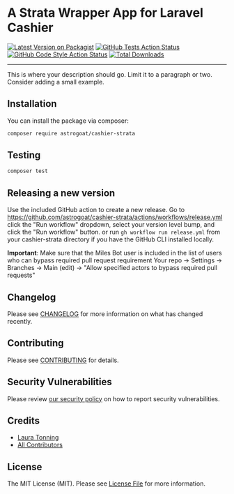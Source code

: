 # A Strata Wrapper App for Laravel Cashier

[![Latest Version on Packagist](https://img.shields.io/packagist/v/astrogoat/cashier-strata.svg?style=flat-square)](https://packagist.org/packages/astrogoat/cashier-strata)
[![GitHub Tests Action Status](https://img.shields.io/github/workflow/status/astrogoat/cashier-strata/run-tests?label=tests)](https://github.com/astrogoat/cashier-strata/actions?query=workflow%3Arun-tests+branch%3Amain)
[![GitHub Code Style Action Status](https://img.shields.io/github/workflow/status/astrogoat/cashier-strata/Check%20&%20fix%20styling?label=code%20style)](https://github.com/astrogoat/cashier-strata/actions?query=workflow%3A"Check+%26+fix+styling"+branch%3Amain)
[![Total Downloads](https://img.shields.io/packagist/dt/astrogoat/cashier-strata.svg?style=flat-square)](https://packagist.org/packages/astrogoat/cashier-strata)

---
This is where your description should go. Limit it to a paragraph or two. Consider adding a small example.

## Installation

You can install the package via composer:

```bash
composer require astrogoat/cashier-strata
```

## Testing

```bash
composer test
```

## Releasing a new version

Use the included GitHub action to create a new release.
Go to https://github.com/astrogoat/cashier-strata/actions/workflows/release.yml click the "Run workflow" dropdown, select your version level bump, and click the "Run workflow" button.
or run `gh workflow run release.yml` from your cashier-strata directory if you have the GitHub CLI installed locally.

**Important**: Make sure that the Miles Bot user is included in the list of users who can bypass required pull request requirement
Your repo -> Settings -> Branches -> Main (edit) -> "Allow specified actors to bypass required pull requests"


## Changelog

Please see [CHANGELOG](CHANGELOG.md) for more information on what has changed recently.


## Contributing

Please see [CONTRIBUTING](.github/CONTRIBUTING.md) for details.


## Security Vulnerabilities

Please review [our security policy](../../security/policy) on how to report security vulnerabilities.


## Credits

- [Laura Tonning](https://github.com/tonning)
- [All Contributors](../../contributors)

## License

The MIT License (MIT). Please see [License File](LICENSE.md) for more information.
